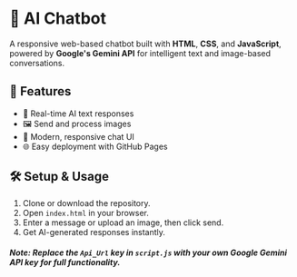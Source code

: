 # 🤖 AI Chatbot

A responsive web-based chatbot built with **HTML**, **CSS**, and **JavaScript**, powered by **Google's Gemini API** for intelligent text and image-based conversations.

## 🚀 Features
- 💬 Real-time AI text responses  
- 🖼 Send and process images  
- 🎨 Modern, responsive chat UI  
- 🌐 Easy deployment with GitHub Pages  

## 🛠 Setup & Usage
1. Clone or download the repository.  
2. Open `index.html` in your browser.  
3. Enter a message or upload an image, then click send.  
4. Get AI-generated responses instantly.  

##### **Note:** Replace the `Api_Url` key in `script.js` with your own Google Gemini API key for full functionality.
